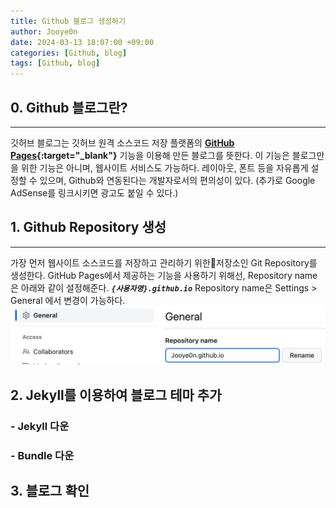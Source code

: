 ```yaml
---
title: Github 블로그 생성하기
author: Jooye0n
date: 2024-03-13 18:07:00 +09:00
categories: [Github, blog]
tags: [Github, blog]
---
```


## 0. Github 블로그란?
---
깃허브 블로그는 깃허브 원격 소스코드 저장 플랫폼의 **[GitHub Pages](https://pages.github.com/){:target="_blank"}** 기능을 이용해 만든 블로그를 뜻한다. 이 기능은 블로그만을 위한 기능은 아니며, 웹사이트 서비스도 가능하다.
레이아웃, 폰트 등을 자유롭게 설정할 수 있으며, Github와 연동된다는 개발자로서의 편의성이 있다.
(추가로 Google AdSense를 링크시키면 광고도 붙일 수 있다.)

## 1. Github Repository 생성
---
가장 먼저 웹사이트 소스코드를 저장하고 관리하기 위한저장소인 Git Repository를 생성한다.
GitHub Pages에서 제공하는 기능을 사용하기 위해선, Repository name은 아래와 같이 설정해준다.
***`{사용자명}.github.io`***
Repository name은 Settings > General 에서 변경이 가능하다.
![](/assets/img/2024-03-13-Github-블로그-생성하기/rep-name.png)


## 2. Jekyll를 이용하여 블로그 테마 추가
### - Jekyll 다운
### - Bundle 다운
## 3. 블로그 확인



